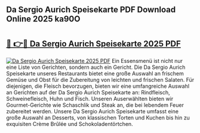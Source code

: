 ## Da Sergio Aurich Speisekarte PDF Download Online 2025 ka90O

# <h2><a href="http://gcbxol.nevu.top/?p=Da+Sergio+Aurich+Speisekarte">🔗 👉🔴 Da Sergio Aurich Speisekarte 2025 PDF</a></h2>

[![Da Sergio Aurich Speisekarte 2025 PDF](https://i.imgur.com/dBaPXMq.png)](http://gcbxol.nevu.top/?p=Da+Sergio+Aurich+Speisekarte)
Ein Essensmenü ist nicht nur eine Liste von Gerichten, sondern auch ein Gericht. Die Da Sergio Aurich Speisekarte unseres Restaurants bietet eine große Auswahl an frischem Gemüse und Obst für die Zubereitung von leichten und frischen Salaten. Für diejenigen, die Fleisch bevorzugen, bieten wir eine umfangreiche Auswahl an Gerichten auf der Da Sergio Aurich Speisekarte an: Rindfleisch, Schweinefleisch, Huhn und Fisch. Unseren Auserwählten bieten wir Gourmet-Gerichte wie Schaschlik und Steak an, die bei lebendem Feuer zubereitet werden. Unsere Da Sergio Aurich Speisekarte umfasst eine große Auswahl an Desserts, von klassischen Torten und Kuchen bis hin zu exquisiten Crème Brûlée und Schokoladentörtchen.

